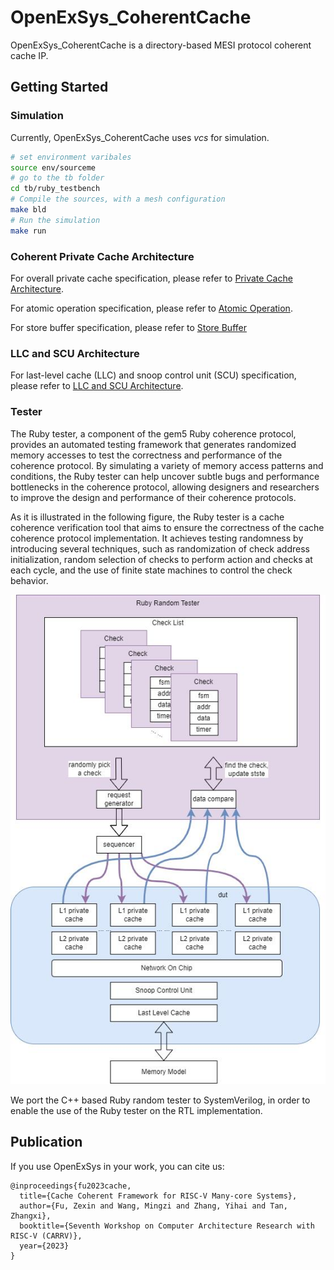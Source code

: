 # OpenExSys_CoherentCache
OpenExSys_CoherentCache is a directory-based MESI protocol coherent cache IP.

## Getting Started

### Simulation

Currently, OpenExSys_CoherentCache uses *vcs* for simulation.

```sh
# set environment varibales
source env/sourceme
# go to the tb folder
cd tb/ruby_testbench
# Compile the sources, with a mesh configuration
make bld
# Run the simulation
make run
```

### Coherent Private Cache Architecture

For overall private cache specification, please refer to [Private Cache Architecture](./rtl/rvh_cache/doc/l1d_coherence.md).

For atomic operation specification, please refer to [Atomic Operation](./rtl/rvh_cache/doc/l1d_amo.md).

For store buffer specification, please refer to [Store Buffer](./rtl/rvh_cache/doc/l1d_stb.md)

### LLC and SCU Architecture

For last-level cache (LLC) and snoop control unit (SCU) specification, please refer to [LLC and SCU Architecture](./rtl/rvh_cache/doc/scu_coherence.md).



### Tester

The Ruby tester, a component of the gem5 Ruby coherence protocol, provides an automated testing framework that generates randomized memory accesses to test the correctness and performance of the coherence protocol. 
By simulating a variety of memory access patterns and conditions, the Ruby tester can help uncover subtle bugs and performance bottlenecks in the coherence protocol, allowing designers and researchers to improve the design and performance of their coherence protocols.

As it is illustrated in the following figure, the Ruby tester is a cache coherence verification
tool that aims to ensure the correctness of the cache coherence protocol implementation.
It achieves testing randomness by introducing several techniques, such as randomization
of check address initialization, random selection of checks to perform action and checks
at each cycle, and the use of finite state machines to control the check behavior.


![alt noc_tester](./rtl/rvh_cache/doc/ruby_tester.png)

We port the C++ based
Ruby random tester to SystemVerilog, in order to enable the use of the Ruby tester on
the RTL implementation.

## Publication

If you use OpenExSys in your work, you can cite us:

```
@inproceedings{fu2023cache,
  title={Cache Coherent Framework for RISC-V Many-core Systems},
  author={Fu, Zexin and Wang, Mingzi and Zhang, Yihai and Tan, Zhangxi},
  booktitle={Seventh Workshop on Computer Architecture Research with RISC-V (CARRV)},
  year={2023}
}
```
